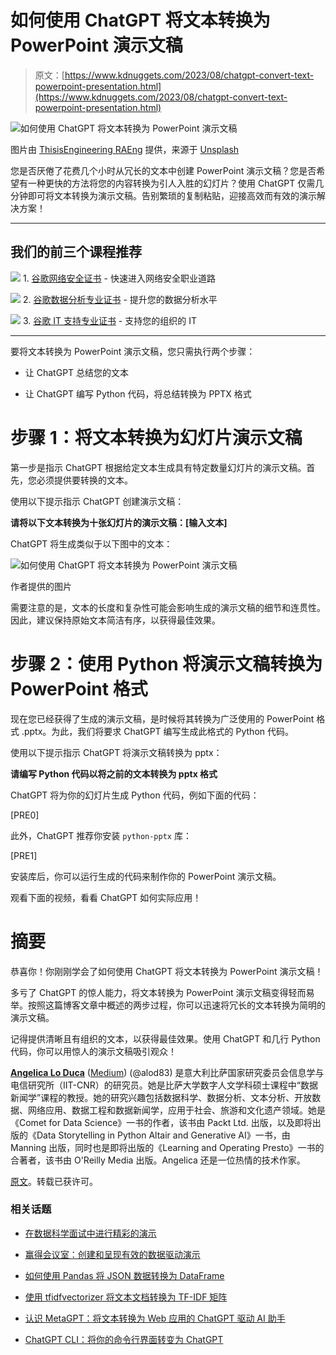 # 如何使用 ChatGPT 将文本转换为 PowerPoint 演示文稿

> 原文：[https://www.kdnuggets.com/2023/08/chatgpt-convert-text-powerpoint-presentation.html](https://www.kdnuggets.com/2023/08/chatgpt-convert-text-powerpoint-presentation.html)

![如何使用 ChatGPT 将文本转换为 PowerPoint 演示文稿](../Images/7dbe441496392193e3621f3caf8965aa.png)

图片由 [ThisisEngineering RAEng](https://unsplash.com/@thisisengineering?utm_source=medium&utm_medium=referral) 提供，来源于 [Unsplash](https://unsplash.com/?utm_source=medium&utm_medium=referral)

您是否厌倦了花费几个小时从冗长的文本中创建 PowerPoint 演示文稿？您是否希望有一种更快的方法将您的内容转换为引人入胜的幻灯片？使用 ChatGPT 仅需几分钟即可将文本转换为演示文稿。告别繁琐的复制粘贴，迎接高效而有效的演示解决方案！

* * *

## 我们的前三个课程推荐

![](../Images/0244c01ba9267c002ef39d4907e0b8fb.png) 1\. [谷歌网络安全证书](https://www.kdnuggets.com/google-cybersecurity) - 快速进入网络安全职业道路

![](../Images/e225c49c3c91745821c8c0368bf04711.png) 2\. [谷歌数据分析专业证书](https://www.kdnuggets.com/google-data-analytics) - 提升您的数据分析水平

![](../Images/0244c01ba9267c002ef39d4907e0b8fb.png) 3\. [谷歌 IT 支持专业证书](https://www.kdnuggets.com/google-itsupport) - 支持您的组织的 IT

* * *

要将文本转换为 PowerPoint 演示文稿，您只需执行两个步骤：

+   让 ChatGPT 总结您的文本

+   让 ChatGPT 编写 Python 代码，将总结转换为 PPTX 格式

# 步骤 1：将文本转换为幻灯片演示文稿

第一步是指示 ChatGPT 根据给定文本生成具有特定数量幻灯片的演示文稿。首先，您必须提供要转换的文本。

使用以下提示指示 ChatGPT 创建演示文稿：

**请将以下文本转换为十张幻灯片的演示文稿：[输入文本]**

ChatGPT 将生成类似于以下图中的文本：

![如何使用 ChatGPT 将文本转换为 PowerPoint 演示文稿](../Images/d302c0c8b93bf22f09ce099807159354.png)

作者提供的图片

需要注意的是，文本的长度和复杂性可能会影响生成的演示文稿的细节和连贯性。因此，建议保持原始文本简洁有序，以获得最佳效果。

# 步骤 2：使用 Python 将演示文稿转换为 PowerPoint 格式

现在您已经获得了生成的演示文稿，是时候将其转换为广泛使用的 PowerPoint 格式 .pptx。为此，我们将要求 ChatGPT 编写生成此格式的 Python 代码。

使用以下提示指示 ChatGPT 将演示文稿转换为 pptx：

**请编写 Python 代码以将之前的文本转换为 pptx 格式**

ChatGPT 将为你的幻灯片生成 Python 代码，例如下面的代码：

[PRE0]

此外，ChatGPT 推荐你安装 `python-pptx` 库：

[PRE1]

安装库后，你可以运行生成的代码来制作你的 PowerPoint 演示文稿。

观看下面的视频，看看 ChatGPT 如何实际应用！

# 摘要

恭喜你！你刚刚学会了如何使用 ChatGPT 将文本转换为 PowerPoint 演示文稿！

多亏了 ChatGPT 的惊人能力，将文本转换为 PowerPoint 演示文稿变得轻而易举。按照这篇博客文章中概述的两步过程，你可以迅速将冗长的文本转换为简明的演示文稿。

记得提供清晰且有组织的文本，以获得最佳效果。使用 ChatGPT 和几行 Python 代码，你可以用惊人的演示文稿吸引观众！

**[Angelica Lo Duca](https://www.linkedin.com/in/angelicaloduca/)** ([Medium](https://alod83.medium.com/)) (@alod83) 是意大利比萨国家研究委员会信息学与电信研究所（IIT-CNR）的研究员。她是比萨大学数字人文学科硕士课程中“数据新闻学”课程的教授。她的研究兴趣包括数据科学、数据分析、文本分析、开放数据、网络应用、数据工程和数据新闻学，应用于社会、旅游和文化遗产领域。她是《Comet for Data Science》一书的作者，该书由 Packt Ltd. 出版，以及即将出版的《Data Storytelling in Python Altair and Generative AI》一书，由 Manning 出版，同时也是即将出版的《Learning and Operating Presto》一书的合著者，该书由 O'Reilly Media 出版。Angelica 还是一位热情的技术作家。

[原文](https://medium.com/geekculture/how-to-use-chatgpt-to-convert-text-into-a-powerpoint-presentation-4c152e5a968a)。转载已获许可。

### 相关话题

+   [在数据科学面试中进行精彩的演示](https://www.kdnuggets.com/2022/01/deliver-killer-presentation-data-science-interviews.html)

+   [赢得会议室：创建和呈现有效的数据驱动演示](https://www.kdnuggets.com/2022/04/franks-winning-room-creating-delivering-effective-data-driven-presentation.html)

+   [如何使用 Pandas 将 JSON 数据转换为 DataFrame](https://www.kdnuggets.com/how-to-convert-json-data-into-a-dataframe-with-pandas)

+   [使用 tfidfvectorizer 将文本文档转换为 TF-IDF 矩阵](https://www.kdnuggets.com/2022/09/convert-text-documents-tfidf-matrix-tfidfvectorizer.html)

+   [认识 MetaGPT：将文本转换为 Web 应用的 ChatGPT 驱动 AI 助手](https://www.kdnuggets.com/meet-metagpt-the-chatgptpowered-ai-assistant-that-turns-text-into-web-apps)

+   [ChatGPT CLI：将你的命令行界面转变为 ChatGPT](https://www.kdnuggets.com/2023/07/chatgpt-cli-transform-commandline-interface-chatgpt.html)

